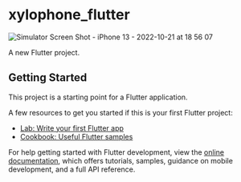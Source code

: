 # xylophone_flutter
![Simulator Screen Shot - iPhone 13 - 2022-10-21 at 18 56 07](https://user-images.githubusercontent.com/34004883/197208527-20e4ae7e-c823-4c47-85eb-5161e92cb8a3.png)

A new Flutter project.

## Getting Started

This project is a starting point for a Flutter application.

A few resources to get you started if this is your first Flutter project:

- [Lab: Write your first Flutter app](https://docs.flutter.dev/get-started/codelab)
- [Cookbook: Useful Flutter samples](https://docs.flutter.dev/cookbook)

For help getting started with Flutter development, view the
[online documentation](https://docs.flutter.dev/), which offers tutorials,
samples, guidance on mobile development, and a full API reference.
